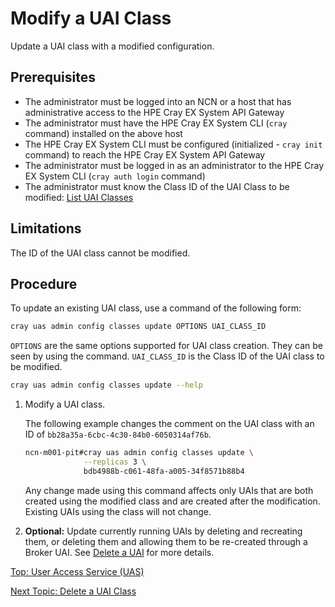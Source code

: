 # Modify a UAI Class

Update a UAI class with a modified configuration.

## Prerequisites

* The administrator must be logged into an NCN or a host that has administrative access to the HPE Cray EX System API Gateway
* The administrator must have the HPE Cray EX System CLI (`cray` command) installed on the above host
* The HPE Cray EX System CLI must be configured (initialized - `cray init` command) to reach the HPE Cray EX System API Gateway
* The administrator must be logged in as an administrator to the HPE Cray EX System CLI (`cray auth login` command)
* The administrator must know the Class ID of the UAI Class to be modified: [List UAI Classes](List_Available_UAI_Classes.md)

## Limitations

The ID of the UAI class cannot be modified.

## Procedure

To update an existing UAI class, use a command of the following form:

```bash
cray uas admin config classes update OPTIONS UAI_CLASS_ID
```

`OPTIONS` are the same options supported for UAI class creation. They can be seen by using the command.
`UAI_CLASS_ID` is the Class ID of the UAI class to be modified.

```bash
cray uas admin config classes update --help
```

1. Modify a UAI class.

   The following example changes the comment on the UAI class with an ID of `bb28a35a-6cbc-4c30-84b0-6050314af76b`.

   ```bash
   ncn-m001-pit#cray uas admin config classes update \
                --replicas 3 \
                bdb4988b-c061-48fa-a005-34f8571b88b4
   ```

   Any change made using this command affects only UAIs that are both created using the modified class and are created after the modification. Existing UAIs using the class will not change.

2. **Optional:** Update currently running UAIs by deleting and recreating them, or deleting them and allowing them to be re-created through a Broker UAI. See [Delete a UAI](Delete_a_UAI.md) for more details.

[Top: User Access Service (UAS)](index.md)

[Next Topic: Delete a UAI Class](Delete_a_UAI_Class.md)
